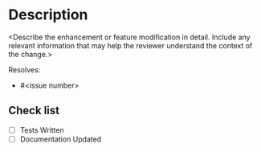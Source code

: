# Description
&lt;Describe the enhancement or feature modification in detail. Include any relevant information that may help the reviewer understand the context of the change.&gt;

Resolves:
- #&lt;issue number&gt;

## Check list
- [ ] Tests Written
- [ ] Documentation Updated
